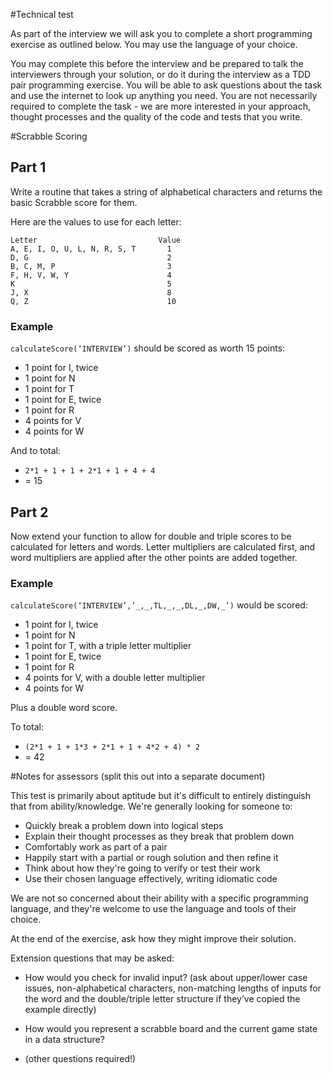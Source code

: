 #Technical test

As part of the interview we will ask you to complete a short programming exercise as outlined below. You may use the language of your choice.

You may complete this before the interview and be prepared to talk the interviewers through your solution, or do it during the interview as a TDD pair programming exercise. You will be able to ask questions about the task and use the internet to look up anything you need. You are not necessarily required to complete the task - we are more interested in your approach, thought processes and the quality of the code and tests that you write.

#Scrabble Scoring


## Part 1
Write a routine that takes a string of alphabetical characters and returns the basic Scrabble score for them.

Here are the values to use for each letter:
```plain
Letter                           Value
A, E, I, O, U, L, N, R, S, T       1
D, G                               2
B, C, M, P                         3
F, H, V, W, Y                      4
K                                  5
J, X                               8
Q, Z                               10
```

### Example
`calculateScore(‘INTERVIEW’)` should be scored as worth 15 points:

- 1 point for I, twice
- 1 point for N
- 1 point for T
- 1 point for E, twice
- 1 point for R
- 4 points for V
- 4 points for W

And to total:

- `2*1 + 1 + 1 + 2*1 + 1 + 4 + 4`
- = 15


## Part 2

Now extend your function to allow for double and triple scores to be calculated for letters and words. Letter multipliers are calculated first, and word multipliers are applied after the other points are added together.

### Example
`calculateScore(‘INTERVIEW’,’_,_,TL,_,_,DL,_,DW,_’)` would be scored:

- 1 point for I, twice
- 1 point for N
- 1 point for T, with a triple letter multiplier
- 1 point for E, twice
- 1 point for R
- 4 points for V, with a double letter multiplier
- 4 points for W

Plus a double word score.

To total:

- `(2*1 + 1 + 1*3 + 2*1 + 1 + 4*2 + 4) * 2`
- = 42





#Notes for assessors 
(split this out into a separate document)


This test is primarily about aptitude but it's difficult to entirely distinguish
that from ability/knowledge. We're generally looking for someone to:

* Quickly break a problem down into logical steps
* Explain their thought processes as they break that problem down
* Comfortably work as part of a pair
* Happily start with a partial or rough solution and then refine it
* Think about how they're going to verify or test their work
* Use their chosen language effectively, writing idiomatic code

We are not so concerned about their ability with a specific programming language, and
they're welcome to use the language and tools of their choice.

At the end of the exercise, ask how they might improve their solution.

Extension questions that may be asked:

- How would you check for invalid input? (ask about upper/lower case issues, non-alphabetical characters, non-matching lengths of inputs for the word and the double/triple letter structure if they’ve copied the example directly)

- How would you represent a scrabble board and the current game state in a data structure?

- (other questions required!)

